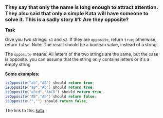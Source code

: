 ### They say that only the name is long enough to attract attention. They also said that only a simple Kata will have someone to solve it. This is a sadly story #1: Are they opposite?  

**Task**  

Give you two strings: `s1` and `s2`. If they are `opposite`, return `true`; otherwise, return `false`. Note: The result should be a boolean value, instead of a string.

The `opposite` means: All letters of the two strings are the same, but the case is opposite. you can assume that the string only contains letters or it's a empty string

**Some examples:**  
```javascript
isOpposite("ab","AB") should return true;
isOpposite("aB","Ab") should return true;
isOpposite("aBcd","AbCD") should return true;
isOpposite("AB","Ab") should return false;
isOpposite("","") should return false;
```

The link to this [kata](https://www.codewars.com/kata/they-say-that-only-the-name-is-long-enough-to-attract-attention-they-also-said-that-only-a-simple-kata-will-have-someone-to-solve-it-this-is-a-sadly-story-number-1-are-they-opposite/javascript)
